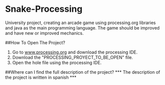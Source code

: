 # Snake-Processing
University project, creating an arcade game using processing.org libraries and java as the main programming language. The game should be improved and have new or improved mechanics.

##How To Open The Project?
1. Go to www.processing.org and download the processing IDE. 
2. Download the "PROCESSING_PROYECT_TO_BE_OPEN" file.
3. Open the hole file using the processing IDE.

##Where can I find the full description of the project?
*** The description of the project is written in spanish ***

